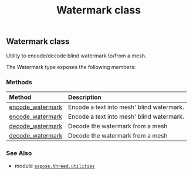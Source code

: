 ﻿---
title: Watermark class
second_title: Aspose.3D for Python via .NET API References
description: 
type: docs
weight: 260
url: /python-net/aspose.threed.utilities/watermark/
is_root: false
---

## Watermark class

Utility to encode/decode blind watermark  to/from a mesh.



The Watermark type exposes the following members:

### Methods
| Method | Description |
| :- | :- |
| [encode_watermark](/3d/python-net/aspose.threed.utilities/watermark/encode_watermark/#aspose.threed.entities.Mesh-str) | Encode a text into mesh' blind watermark. |
| [encode_watermark](/3d/python-net/aspose.threed.utilities/watermark/encode_watermark/#aspose.threed.entities.Mesh-str-str) | Encode a text into mesh' blind watermark. |
| [decode_watermark](/3d/python-net/aspose.threed.utilities/watermark/decode_watermark/#aspose.threed.entities.Mesh) | Decode the watermark from a mesh |
| [decode_watermark](/3d/python-net/aspose.threed.utilities/watermark/decode_watermark/#aspose.threed.entities.Mesh-str) | Decode the watermark from a mesh |



### See Also
* module [`aspose.threed.utilities`](..)
